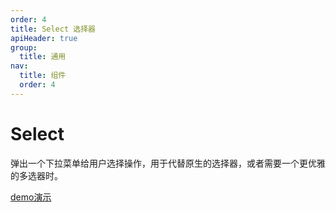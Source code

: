 ```yaml
---
order: 4
title: Select 选择器
apiHeader: true
group:
  title: 通用
nav:
  title: 组件
  order: 4
---
```


# Select

弹出一个下拉菜单给用户选择操作，用于代替原生的选择器，或者需要一个更优雅的多选器时。

[demo演示](https://www.figma.com/proto/krDLmYQcKVgL8ICib2dWt7/%E5%BD%B1%E5%88%80-OS25?node-id=40001835-82332&p=f&viewport=1362%2C351%2C0.82&t=BmJU8ZGafJxd7e7f-0&scaling=min-zoom&content-scaling=fixed&starting-point-node-id=40001911%3A21654&fuid=1272846533367774791)

<code src="./example/demo1.tsx"></code>
